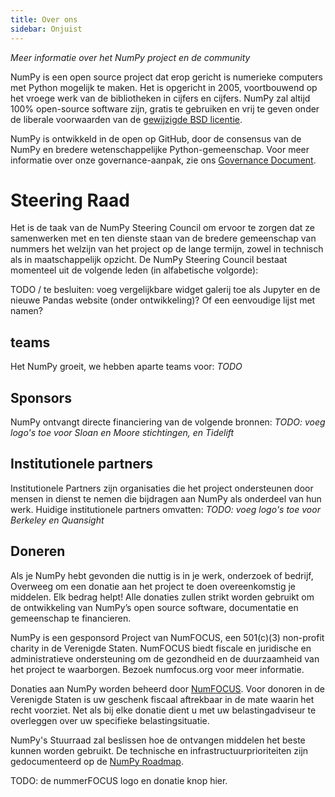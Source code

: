 ```yaml
---
title: Over ons
sidebar: Onjuist
---
```


_Meer informatie over het NumPy project en de community_

NumPy is een open source project dat erop gericht is numerieke computers met Python mogelijk te maken. Het is opgericht in 2005, voortbouwend op het vroege werk van de bibliotheken in cijfers en cijfers. NumPy zal altijd 100% open-source software zijn, gratis te gebruiken en vrij te geven onder de liberale voorwaarden van de [gewijzigde BSD licentie](https://github.com/numpy/numpy/blob/master/LICENSE.txt).

NumPy is ontwikkeld in de open op GitHub, door de consensus van de NumPy en bredere wetenschappelijke Python-gemeenschap. Voor meer informatie over onze governance-aanpak, zie ons [Governance Document](https://www.numpy.org/devdocs/dev/governance/index.html).


# Steering Raad

Het is de taak van de NumPy Steering Council om ervoor te zorgen dat ze samenwerken met en ten dienste staan van de bredere gemeenschap van nummers het welzijn van het project op de lange termijn, zowel in technisch als in maatschappelijk opzicht. De NumPy Steering Council bestaat momenteel uit de volgende leden (in alfabetische volgorde):

TODO / te besluiten: voeg vergelijkbare widget galerij toe als Jupyter en de nieuwe Pandas website (onder ontwikkeling)? Of een eenvoudige lijst met namen?

## teams

Het NumPy groeit, we hebben aparte teams voor: _TODO_

## Sponsors

NumPy ontvangt directe financiering van de volgende bronnen: _TODO: voeg logo's toe voor Sloan en Moore stichtingen, en Tidelift_

## Institutionele partners

Institutionele Partners zijn organisaties die het project ondersteunen door mensen in dienst te nemen die bijdragen aan NumPy als onderdeel van hun werk. Huidige institutionele partners omvatten: _TODO: voeg logo's toe voor Berkeley en Quansight_

## Doneren

Als je NumPy hebt gevonden die nuttig is in je werk, onderzoek of bedrijf, Overweeg om een donatie aan het project te doen overeenkomstig je middelen. Elk bedrag helpt! Alle donaties zullen strikt worden gebruikt om de ontwikkeling van NumPy’s open source software, documentatie en gemeenschap te financieren.

NumPy is een gesponsord Project van NumFOCUS, een 501(c)(3) non-profit charity in de Verenigde Staten. NumFOCUS biedt fiscale en juridische en administratieve ondersteuning om de gezondheid en de duurzaamheid van het project te waarborgen. Bezoek numfocus.org voor meer informatie.

Donaties aan NumPy worden beheerd door [NumFOCUS](https://numfocus.org). Voor donoren in de Verenigde Staten is uw geschenk fiscaal aftrekbaar in de mate waarin het recht voorziet. Net als bij elke donatie dient u met uw belastingadviseur te overleggen over uw specifieke belastingsituatie.

NumPy's Stuurraad zal beslissen hoe de ontvangen middelen het beste kunnen worden gebruikt. De technische en infrastructuurprioriteiten zijn gedocumenteerd op de [NumPy Roadmap](https://www.numpy.org/neps/index.html#roadmap).

TODO: de nummerFOCUS logo en donatie knop hier.
